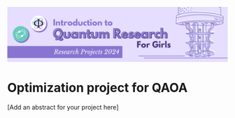 ![IQRG Banner for Research Projects](../IQRG_Banner_Research_Projects_2024.png)

# Optimization project for QAOA

[Add an abstract for your project here]
